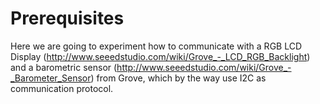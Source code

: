 # Prerequisites

Here we are going to experiment  how to communicate with a RGB LCD Display (http://www.seeedstudio.com/wiki/Grove_-_LCD_RGB_Backlight) and a barometric sensor (http://www.seeedstudio.com/wiki/Grove_-_Barometer_Sensor) from Grove, which by the way use I2C  as  communication protocol.